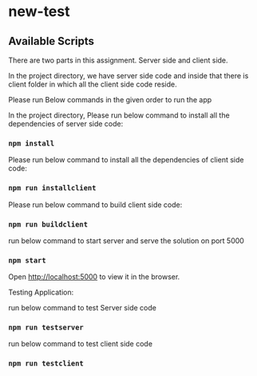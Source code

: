 # new-test

## Available Scripts

There are two parts in this assignment. Server side and client side.

In the project directory, we have server side code and inside that there is client folder in which all the client side code reside.

Please run Below commands in the given order to run the app

In the project directory, Please run below command to install all the dependencies of server side code:
### `npm install`

Please run below command to install all the dependencies of client side code:
### `npm run installclient`

Please run below command to build client side code:
### `npm run buildclient`

run below command to start server and serve the solution on port 5000
### `npm start`

Open [http://localhost:5000](http://localhost:5000) to view it in the browser.



Testing Application:

run below command to test Server side code
### `npm run testserver`


run below command to test client side code
### `npm run testclient`
